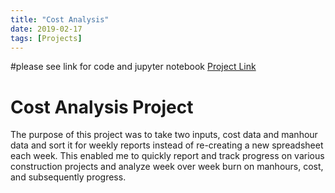 ```yaml
---
title: "Cost Analysis"
date: 2019-02-17
tags: [Projects]
---
```


#please see link for code and jupyter notebook
[Project Link](https://github.com/cullinap/cost-analysis_v2)

# Cost Analysis Project

The purpose of this project was to take two inputs, cost data and manhour data and sort it for weekly reports instead of re-creating a new spreadsheet each week. This enabled me to quickly report and track progress on various construction projects and analyze week over week burn on manhours, cost, and subsequently progress.
